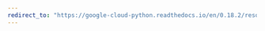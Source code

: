 ```yaml
---
redirect_to: "https://google-cloud-python.readthedocs.io/en/0.18.2/resource-manager-api.html"
---
```

